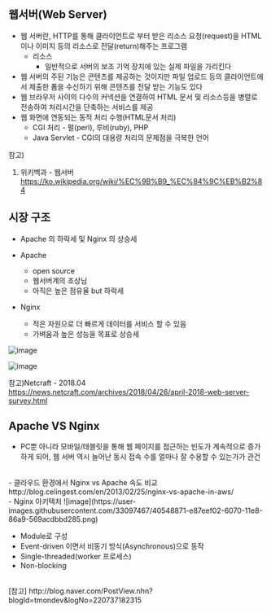 ## 웹서버(Web Server)

- 웹 서버란, HTTP를 통해 클라이언트로 부터 받은 리소스 요청(request)을 HTML 이나 이미지 등의 리소스로 전달(return)해주는 프로그램
  * 리소스   
    + 일반적으로 서버의 보조 기억 장치에 있는 실제 파일을 가리킨다
- 웹 서버의 주된 기능은 콘텐츠를 제공하는 것이지만 파일 업로드 등의 클라이언트에서 제출한 폼을 수신하기 위해 콘텐츠를 전달 받는 기능도 있다
- 웹 브라우저 사이의 다수의 커넥션을 연결하여 HTML 문서 및 리소스등을 병렬로 전송하여 처리시간을 단축하는 서비스를 제공
- 웹 화면에 연동되는 동적 처리 수행(HTML문서 처리)
  * CGI 처리 - 펄(perl), 루비(ruby), PHP
  * Java Servlet - CGI의 대용량 처리의 문제점을 극복한 언어

참고)
1. 위키백과 - 웹서버
https://ko.wikipedia.org/wiki/%EC%9B%B9_%EC%84%9C%EB%B2%84


## 시장 구조
- Apache 의 하락세 및 Nginx 의 상승세

- Apache
  * open source
  * 웹서버계의 조상님
  * 아직은 높은 점유율 but 하락세
- Nginx
  * 적은 자원으로 더 빠르게 데이터를 서비스 할 수 있음
  * 가벼움과 높은 성능을 목표로 상승세

![image](https://user-images.githubusercontent.com/33097467/40543081-d01fda2e-605d-11e8-932d-86ff1e23fde9.png)

![image](https://user-images.githubusercontent.com/33097467/40543189-3d927aa8-605e-11e8-9cd2-3fde7f07e042.png)

참고)Netcraft - 2018.04 <br> https://news.netcraft.com/archives/2018/04/26/april-2018-web-server-survey.html
<br>

## Apache VS Nginx

- PC뿐 아니라 모바일/태블릿을 통해 웹 페이지를 접근하는 빈도가 계속적으로 증가하게 되어, 웹 서버 역시 늘어난 동시 접속 수를 얼마나 잘 수용할 수 있는가가 관건
<br>
- 클라우드 환경에서 Nginx vs Apache 속도 비교
http://blog.celingest.com/en/2013/02/25/nginx-vs-apache-in-aws/
<br>
- Nginx 아키텍처
![image](https://user-images.githubusercontent.com/33097467/40548871-e87eef02-6070-11e8-86a9-569acdbbd285.png)

  * Module로 구성
  * Event-driven 이면서 비동기 방식(Asynchronous)으로 동작
  * Single-threaded(worker 프로세스)
  * Non-blocking

<br>
[참고]
http://blog.naver.com/PostView.nhn?blogId=tmondev&logNo=220737182315
